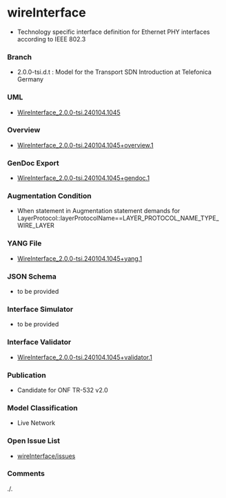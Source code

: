 # wireInterface
- Technology specific interface definition for Ethernet PHY interfaces according to IEEE 802.3

### Branch
- 2.0.0-tsi.d.t : Model for the Transport SDN Introduction at Telefonica Germany

### UML
- [WireInterface_2.0.0-tsi.240104.1045](./WireInterface_2.0.0-tsi.240104.1045.zip)

### Overview 
- [WireInterface_2.0.0-tsi.240104.1045+overview.1](./WireInterface_2.0.0-tsi.240104.1045+overview.1.png)

### GenDoc Export
- [WireInterface_2.0.0-tsi.240104.1045+gendoc.1](./WireInterface_2.0.0-tsi.240104.1045+gendoc.1.docx)

### Augmentation Condition
- When statement in Augmentation statement demands for LayerProtocol::layerProtocolName==LAYER_PROTOCOL_NAME_TYPE_WIRE_LAYER

### YANG File
- [WireInterface_2.0.0-tsi.240104.1045+yang.1](./WireInterface_2.0.0-tsi.240104.1045+yang.1.zip)

### JSON Schema
- to be provided

### Interface Simulator
- to be provided

### Interface Validator
- [WireInterface_2.0.0-tsi.240104.1045+validator.1](./WireInterface_2.0.0-tsi.240104.1045+validator.1.zip)

### Publication
- Candidate for ONF TR-532 v2.0 

### Model Classification
- Live Network

### Open Issue List
- [wireInterface/issues](../../issues)

### Comments 
./.
